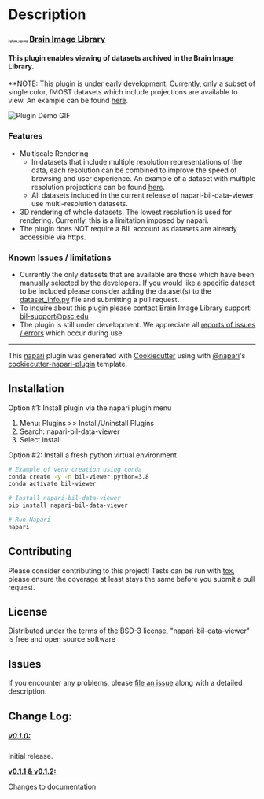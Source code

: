 

# Description

### [<img src="https://i.imgur.com/9Yoy9Je.png" alt="gifs/BIL_logo.png" style="zoom: 25%;" />](https://www.brainimagelibrary.org/) **[Brain Image Library](https://www.brainimagelibrary.org/)**

#### This plugin enables viewing of datasets archived in the Brain Image Library.  

**NOTE: This plugin is under early development.  Currently, only a subset of single color, fMOST datasets which include projections are available to view.  An example can be found [here]( https://download.brainimagelibrary.org/2b/da/2bdaf9e66a246844/mouseID_405429-182725/).



![Plugin Demo GIF](https://imgur.com/gkDCsMd.gif "Plugin Demo GIF")



### Features

* Multiscale Rendering
  * In datasets that include multiple resolution representations of the data, each resolution can be combined to improve the speed of browsing and user experience.  An example of a dataset with multiple resolution projections can be found [here](https://download.brainimagelibrary.org/2b/da/2bdaf9e66a246844/mouseID_405429-182725/).
  * All datasets included in the current release of napari-bil-data-viewer use multi-resolution datasets.
* 3D rendering of whole datasets.  The lowest resolution is used for rendering.  Currently, this is a limitation imposed by napari.
* The plugin does NOT require a BIL account as datasets are already accessible via https.

### Known Issues / limitations
* Currently the only datasets that are available are those which have been manually selected by the developers.  If you would like a specific dataset to be included please consider adding the dataset(s) to the [dataset_info.py](https://github.com/brain-image-library/napari-bil-data-viewer/blob/main/napari_bil_data_viewer/dataset_info.py) file and submitting a pull request.
* To inquire about this plugin please contact Brain Image Library support:  bil-support@psc.edu
* The plugin is still under development.  We appreciate all [reports of issues / errors](https://github.com/brain-image-library/napari-bil-data-viewer/issues) which occur during use.


----------------------------------

This [napari] plugin was generated with [Cookiecutter] using with [@napari]'s [cookiecutter-napari-plugin] template.

<!--
Don't miss the full getting started guide to set up your new package:
https://github.com/napari/cookiecutter-napari-plugin#getting-started

and review the napari docs for plugin developers:
https://napari.org/docs/plugins/index.html
-->

## Installation

Option #1: Install plugin via the napari plugin menu

1. Menu: Plugins >> Install/Uninstall Plugins
2. Search: napari-bil-data-viewer
3. Select install

Option #2:  Install a fresh python virtual environment

```bash
# Example of venv creation using conda
conda create -y -n bil-viewer python=3.8
conda activate bil-viewer

# Install napari-bil-data-viewer
pip install napari-bil-data-viewer

# Run Napari
napari
```

## Contributing

Please consider contributing to this project!  Tests can be run with [tox], please ensure
the coverage at least stays the same before you submit a pull request.

## License

Distributed under the terms of the [BSD-3] license,
"napari-bil-data-viewer" is free and open source software

## Issues

If you encounter any problems, please [file an issue] along with a detailed description.

[napari]: https://github.com/napari/napari
[Cookiecutter]: https://github.com/audreyr/cookiecutter
[@napari]: https://github.com/napari
[MIT]: http://opensource.org/licenses/MIT
[BSD-3]: http://opensource.org/licenses/BSD-3-Clause
[GNU GPL v3.0]: http://www.gnu.org/licenses/gpl-3.0.txt
[GNU LGPL v3.0]: http://www.gnu.org/licenses/lgpl-3.0.txt
[Apache Software License 2.0]: http://www.apache.org/licenses/LICENSE-2.0
[Mozilla Public License 2.0]: https://www.mozilla.org/media/MPL/2.0/index.txt
[cookiecutter-napari-plugin]: https://github.com/napari/cookiecutter-napari-plugin

[file an issue]: https://github.com/brain-image-library/napari-bil-data-viewer/issues

[napari]: https://github.com/napari/napari
[tox]: https://tox.readthedocs.io/en/latest/
[pip]: https://pypi.org/project/pip/
[PyPI]: https://pypi.org/

## Change Log:

##### <u>v0.1.0:</u>

Initial release.

<u>**v0.1.1 & v0.1.2:**</u>

Changes to documentation